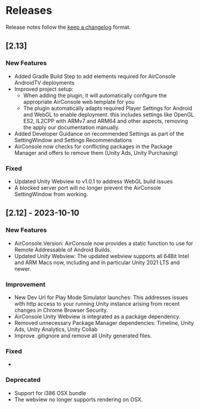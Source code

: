 <!-- markdownlint-disable MD024 -->

# Releases

Release notes follow the [keep a changelog](https://keepachangelog.com/en/1.1.0/) format.

## [2.13]

### New Features

- Added Gradle Build Step to add elements required for AirConsole AndroidTV deployments
- Improved project setup:
	- When adding the plugin, it will automatically configure the appropriate AirConsole web template for you
	- The plugin automatically adapts required Player Settings for Android and WebGL to enable deployment. this includes settings like OpenGL ES2, IL2CPP with ARMv7 and ARM64 and other aspects, removing the apply our documentation manually.
- Added Developer Guidance on recommended Settings as part of the SettingWindow and Settings Recommendations
- AirConsole now checks for conflicting packages in the Package Manager and offers to remove them (Unity Ads, Unity Purchasing)

### Fixed

- Updated Unity Webview to v1.0.1 to address WebGL build issues
- A blocked server port will no longer prevent the AirConsole SettingWindow from working.

## [2.12] - 2023-10-10

### New Features

- AirConsole.Version: AirConsole now provides a static function to use for Remote Addressable of Android Builds.
- Updated Unity Webview: The updated webview supports all 64Bit Intel and ARM Macs now, including and in particular Unity 2021 LTS and newer.

### Improvement

- New Dev Url for Play Mode Simulator launches: This addresses issues with http access to your running Unity instance arising from  recent changes in Chrome Browser Security.
- AirConsole Unity Webview is integrated as a package dependency.
- Removed unnecessary Package Manager dependencies: Timeline, Unity Ads, Unity Analytics, Unity Collab
- Improve .gitignore and remove all Unity generated files.

### Fixed

-

### Deprecated

- Support for i386 OSX bundle
- The webview no longer supports rendering on OSX.
